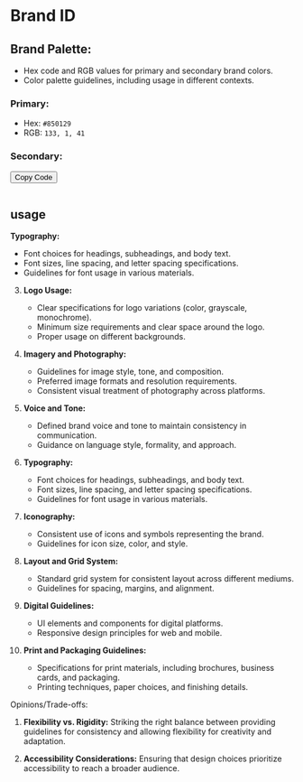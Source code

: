 # Brand ID

## Brand Palette:
- Hex code and RGB values for primary and secondary brand colors.
- Color palette guidelines, including usage in different contexts.

### Primary:
- Hex: `#850129`
- RGB: `133, 1, 41`

### Secondary:
<div class="code-container">
  <button class="copy-button" @click="copyCode">Copy Code</button>
  <pre><code id="code-snippet"></code></pre>
</div>

<CopyCode />

   ## usage 

**Typography:**
   - Font choices for headings, subheadings, and body text.
   - Font sizes, line spacing, and letter spacing specifications.
   - Guidelines for font usage in various materials.

3. **Logo Usage:**
   - Clear specifications for logo variations (color, grayscale, monochrome).
   - Minimum size requirements and clear space around the logo.
   - Proper usage on different backgrounds.

4. **Imagery and Photography:**
   - Guidelines for image style, tone, and composition.
   - Preferred image formats and resolution requirements.
   - Consistent visual treatment of photography across platforms.

5. **Voice and Tone:**
   - Defined brand voice and tone to maintain consistency in communication.
   - Guidance on language style, formality, and approach.

6. **Typography:**
   - Font choices for headings, subheadings, and body text.
   - Font sizes, line spacing, and letter spacing specifications.
   - Guidelines for font usage in various materials.

7. **Iconography:**
   - Consistent use of icons and symbols representing the brand.
   - Guidelines for icon size, color, and style.

8. **Layout and Grid System:**
   - Standard grid system for consistent layout across different mediums.
   - Guidelines for spacing, margins, and alignment.

9. **Digital Guidelines:**
   - UI elements and components for digital platforms.
   - Responsive design principles for web and mobile.

10. **Print and Packaging Guidelines:**
    - Specifications for print materials, including brochures, business cards, and packaging.
    - Printing techniques, paper choices, and finishing details.

Opinions/Trade-offs:
1. **Flexibility vs. Rigidity:** Striking the right balance between providing guidelines for consistency and allowing flexibility for creativity and adaptation.

2. **Accessibility Considerations:** Ensuring that design choices prioritize accessibility to reach a broader audience.
